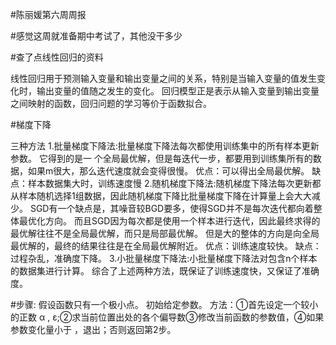 #陈丽媛第六周周报

#感觉这周就准备期中考试了，其他没干多少

#查了点线性回归的资料

线性回归用于预测输入变量和输出变量之间的关系，特别是当输入变量的值发生变化时，输出变量的值随之发生的变化。
回归模型正是表示从输入变量到输出变量之间映射的函数，回归问题的学习等价于函数拟合。 

#梯度下降

三种方法
1.批量梯度下降法:批量梯度下降法每次都使用训练集中的所有样本更新参数。
它得到的是一 个全局最优解，但是每迭代一步，都要用到训练集所有的数据，如果m很大，那么迭代速度就会变得很慢。
优点：可以得出全局最优解。
缺点：样本数据集大时，训练速度慢
2.随机梯度下降法:随机梯度下降法每次更新都从样本随机选择1组数据，因此随机梯度下降比批量梯度下降在计算量上会大大减少。
SGD有一个缺点是，其噪音较BGD要多，使得SGD并不是每次迭代都向着整体最优化方向。
而且SGD因为每次都是使用一个样本进行迭代，因此最终求得的最优解往往不是全局最优解，而只是局部最优解。
但是大的整体的方向是向全局最优解的，最终的结果往往是在全局最优解附近。 
优点：训练速度较快。
缺点：过程杂乱，准确度下降。
3.小批量梯度下降法:小批量梯度下降法对包含n个样本的数据集进行计算。
综合了上述两种方法，既保证了训练速度快，又保证了准确度。    

#步骤:
假设函数只有一个极小点。
初始给定参数。
方法：①首先设定一个较小的正数 α , ε;②求当前位置出处的各个偏导数③修改当前函数的参数值，④如果参数变化量小于 ，退出；否则返回第2步。
